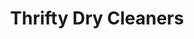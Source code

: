 ---
title: "Thrifty Dry Cleaners"
url: /erie/thrifty-dry-cleaners-west-grandview-boulevard/
shop: laundry
---